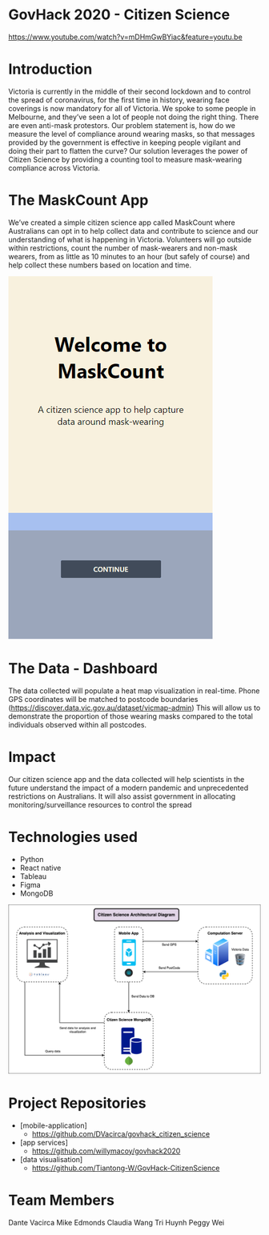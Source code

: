 # GovHack 2020 - Citizen Science

https://www.youtube.com/watch?v=mDHmGwBYiac&feature=youtu.be

# Introduction

Victoria is currently in the middle of their second lockdown and to control the spread of coronavirus, for the first time in history, wearing face coverings is now mandatory for all of Victoria. We spoke to some people in Melbourne, and they’ve seen a lot of people not doing the right thing. There are even anti-mask protestors. Our problem statement is, how do we measure the level of compliance around wearing masks, so that messages provided by the government is effective in keeping people vigilant and doing their part to flatten the curve?
Our solution leverages the power of Citizen Science by providing a counting tool to measure mask-wearing compliance across Victoria.

# The MaskCount App

We’ve created a simple citizen science app called MaskCount where Australians can opt in to help collect data and contribute to science and our understanding of what is happening in Victoria. Volunteers will go outside within restrictions, count the number of mask-wearers and non-mask wearers, from as little as 10 minutes to an hour (but safely of course) and help collect these numbers based on location and time.

![](https://github.com/DVacirca/govhack_citizen_science/blob/master/src/assets/maskCountDemo.gif)

# The Data - Dashboard

The data collected will populate a heat map visualization in real-time. Phone GPS coordinates will be matched to postcode boundaries (https://discover.data.vic.gov.au/dataset/vicmap-admin) This will allow us to demonstrate the proportion of those wearing masks compared to the total individuals observed within all postcodes.

# Impact

Our citizen science app and the data collected will help scientists in the future understand the impact of a modern pandemic and unprecedented restrictions on Australians. It will also assist government in allocating monitoring/surveillance resources to control the spread

# Technologies used

- Python
- React native
- Tableau
- Figma
- MongoDB

![](https://github.com/DVacirca/govhack_citizen_science/blob/master/src/assets/ArchitecturalDiagram.png)

# Project Repositories

- [mobile-application]
  - https://github.com/DVacirca/govhack_citizen_science
- [app services]
  - https://github.com/willymacoy/govhack2020
- [data visualisation]
  - https://github.com/Tiantong-W/GovHack-CitizenScience

# Team Members

Dante Vacirca
Mike Edmonds
Claudia Wang
Tri Huynh
Peggy Wei
